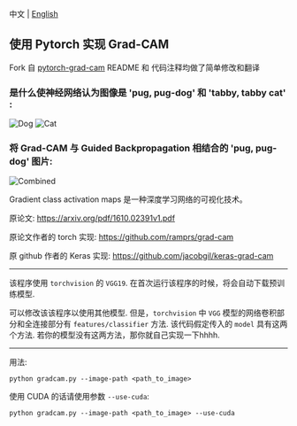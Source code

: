 中文 | [English]()

## 使用 Pytorch 实现 Grad-CAM ##

Fork 自 [pytorch-grad-cam](https://hub.fastgit.org/jacobgil/pytorch-grad-cam)
README 和 代码注释均做了简单修改和翻译


### 是什么使神经网络认为图像是 'pug, pug-dog' 和 'tabby, tabby cat' :
![Dog](https://hub.fastgit.org/DrRyanHuang/pytorch-grad-cam/blob/master/examples/dog.jpg?raw=true) ![Cat](https://github.com/jacobgil/pytorch-grad-cam/blob/master/examples/cat.jpg?raw=true)

### 将 Grad-CAM 与 Guided Backpropagation 相结合的 'pug, pug-dog' 图片:
![Combined](https://hub.fastgit.org/DrRyanHuang/pytorch-grad-cam/blob/master/examples/cam_gb_dog.jpg?raw=true)

Gradient class activation maps 是一种深度学习网络的可视化技术。

原论文: https://arxiv.org/pdf/1610.02391v1.pdf

原论文作者的 torch 实现: https://github.com/ramprs/grad-cam

原 github 作者的 Keras 实现: https://github.com/jacobgil/keras-grad-cam


----------

该程序使用 `torchvision` 的 `VGG19`. 在首次运行该程序的时候，将会自动下载预训练模型.

可以修改该该程序以使用其他模型.
但是，`torchvision` 中 `VGG` 模型的网络卷积部分和全连接部分有 `features/classifier` 方法.
该代码假定传入的 `model` 具有这两个方法. 若你的模型没有这两方法，那你就自己实现一下hhhh.


----------


用法: 
```
python gradcam.py --image-path <path_to_image>
```

使用 CUDA 的话请使用参数 `--use-cuda`:
```
python gradcam.py --image-path <path_to_image> --use-cuda
```